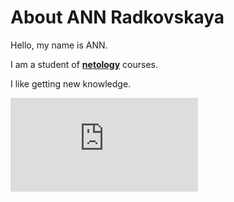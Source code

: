# About ANN Radkovskaya

Hello, my name is ANN.

I am a student of [**netology**](https://netology.ru/) courses.

I like getting new knowledge.

![девочка с книжкой](https://ru.freepik.com/free-photo/cute-girl-wearing-hair-hoop-having-fun-while-reading-interesting-book-with-eyes-wide-open_6511938.htm)